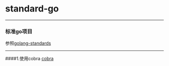 # standard-go

----
### 标准go项目

参照[golang-standards](https://github.com/golang-standards/project-layout)

------
####1.使用cobra
[cobra](https://github.com/spf13/cobra)